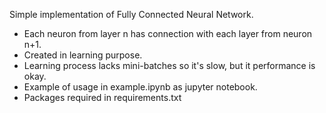 Simple implementation of Fully Connected Neural Network.
- Each neuron from layer n has connection with each layer from neuron n+1.
- Created in learning purpose.
- Learning process lacks mini-batches so it's slow, but it performance is okay.
- Example of usage in example.ipynb as jupyter notebook.
- Packages required in requirements.txt
